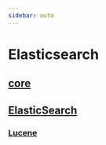 ```yaml
---
sidebar: auto
---
```


# Elasticsearch

## [core](./基础知识.md)
## [ElasticSearch](./ElasticSearch.md)
### [Lucene](./Lucene.md)